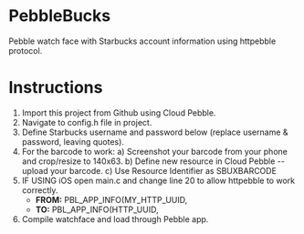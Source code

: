 PebbleBucks
===========

Pebble watch face with Starbucks account information using httpebble protocol.

Instructions
===========
1. Import this project from Github using Cloud Pebble.
2. Navigate to config.h file in project.
3. Define Starbucks username and password below (replace username & password, leaving quotes).
4. For the barcode to work:
   a) Screenshot your barcode from your phone and crop/resize to 140x63.
   b) Define new resource in Cloud Pebble -- upload your barcode.
   c) Use Resource Identifier as SBUXBARCODE
5. IF USING iOS open main.c and change line 20 to allow httpebble to work correctly.
	* **FROM:** PBL_APP_INFO(MY_HTTP_UUID, 
	* **TO:** PBL_APP_INFO(HTTP_UUID,
5. Compile watchface and load through Pebble app.
